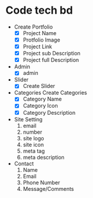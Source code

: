 # Code tech bd
- Create Portfolio	
	- [x] Project Name
	- [x] Protfolio Image
	- [x] Project Link
	- [x] Project sub Description
	- [x] Project full Description
- Admin
	- [x] admin
- Slider	
	- [x] Create Slider
- Categories Create Categories
	- [x] Category Name
	- [x] Category Icon
	- [x] Category Description
- Site Setting	
	1. email
	2. number
	3. site logo
	4. site icon
	5. meta tag
	6. meta description
- Contact	
	1. Name
	2. Email
	3. Phone Number
	4. Message/Comments
	
